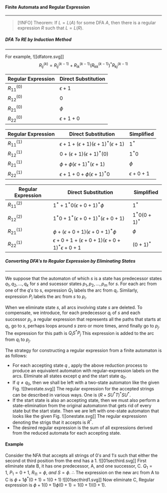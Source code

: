 #### Finite Automata and Regular Expression
---
>[!INFO]
Theorem: If $L = L(A)$ for some DFA $A$, then there is a regular expression $R$ such that $L =  L(R)$.

##### DFA To RE by Induction Method
---
For example,
![[dfatore.svg]]
$$
R_{ij}^{(k)} = R_{ij}^{(k-1)} + R_{ik}^{(k-1)}(R_{kk}^{(k-1)})^*R_{kj}^{(k-1)}
$$

Regular Expression | Direct Substitution
---| ---
 $R_{11}^{(0)}$ | $\epsilon + 1$
 $R_{12}^{(0)}$ | $0$
 $R_{21}^{(0)}$ | $\phi$
 $R_{22}^{(0)}$ | $\epsilon + 1 + 0$

 Regular Expression | Direct Substitution | Simplified
---| --- | ---
 $R_{11}^{(1)}$ | $\epsilon + 1 + (\epsilon + 1)(\epsilon + 1)^*(\epsilon + 1)$ | $1^*$
 $R_{12}^{(1)}$ | $0 + (\epsilon + 1)(\epsilon + 1)^*(0)$ | $1^*0$
 $R_{21}^{(1)}$ | $\phi + \phi(\epsilon + 1)^*(\epsilon + 1)$ | $\phi$
 $R_{22}^{(1)}$ | $\epsilon + 1 + 0 + \phi(\epsilon + 1)^*0$ | $\epsilon + 0 + 1$
 
   Regular Expression | Direct Substitution | Simplified
---| --- | ---
 $R_{11}^{(2)}$ | $1^* + 1^*0(\epsilon + 0 + 1)^*\phi$ | $1^*$
 $R_{12}^{(2)}$ | $1^*0 + 1^*(\epsilon + 0 + 1)^*(\epsilon + 0 + 1)$ | $1^*0(0 +1)^*$
 $R_{21}^{(1)}$ | $\phi + (\epsilon + 0 + 1)(\epsilon + 0 + 1)^*\phi$ | $\phi$
 $R_{22}^{(1)}$ | $\epsilon + 0 + 1 + (\epsilon + 0 + 1)(\epsilon + 0 + 1)^*\epsilon + 0 + 1$ | $(0 + 1)^*$

##### Converting DFA's to Regular Expression by Eliminating States
----
We suppose that the automaton of which $s$ is a state has predecessor states $q_1, q_2, ... , q_k$ for $s$ and sucessor states $p_1, p_2, ... ,p_m$ for $s$. For each arc from one of the $q's$ to s, expression $Q_1$ labels the arc from $q_i$. Similarly,  expression $P_i$ labels the arc from $s$ to $p_i$.

When we eliminate state $s$, all arcs involving state $s$ are deleted. To compensate, we introduce, for each predecessor $q_i$ of $s$ and each successor $p_j$, a regular expression that represents all the paths that starts at $q_i$, go to $s$, perhaps loops around $s$ zero or more times, annd finally go to $p_j$. The expression for this path is $Q_iS^*P_j$ This expression is added to the arc from $q_i$ to $p_j$.
 

The strategy for constructing a regular expression from a finite automaton is as follows:

- For each accepting state $q$ , apply the above reduction process to produce an equivalent automaton with regular-expression labels on the arcs. Eliminate all states except $q$ and the start state $q_0$.
- If $q \neq q_0$, then we shall be left with a two-state automaton like the given Fig.
![[twostate.svg]]
The regular expression for the accepted strings can be described in various ways. One is $(R+SU^*T)^*SU^*$.
- If the start state is also an accepting state, then we must also perform a state-elimination from the original automatonn that gets rid of every state but the start state. Then we are left with one-state automaton that looks like the given Fig. 
![[onestate.svg]]
The regular expressionn denoting the strigs that it accepts is $R^*$.
- The desired regular expression is the sum of all expressions derived from the reduced automata for each accepting state.

#### Example
Consider the NFA that accepts all strings of $0's$ and $1's$ such that either the second ot third position from the end has a $1$.
![[01secthird.svg]]
First eliminate state B, it has one predecessor, A, and one successor, C.
$Q_1 = 1,\ P_1 = 0 + 1,\ R_{11} = \phi,\ and\ S = \phi$.
$\therefore$ The expression on the new arc from A to C is $\phi + 1\phi^*(0+1)$ = $1(0+1)$
![[01secthird1.svg]]
Now eliminate C, 
Regular expression is $\phi + 1(0+1)\phi(0+1) = 1(0+1)(0+1).$
